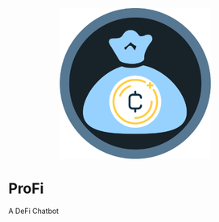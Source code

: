 <p align="center">
  <img src="./img/profi_logo.png" alt="ProFi logo" width="300" height="300">
</p>

# ProFi
A DeFi Chatbot
